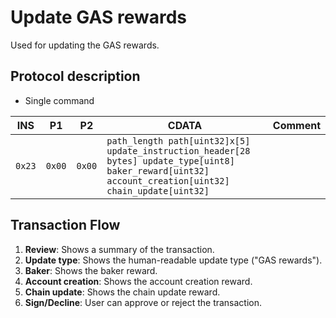 # Update GAS rewards

Used for updating the GAS rewards.

## Protocol description

* Single command

INS | P1 | P2 | CDATA | Comment |
|----|--------|-----|-------------|----|
| `0x23` | `0x00` | `0x00` | `path_length path[uint32]x[5] update_instruction_header[28 bytes] update_type[uint8] baker_reward[uint32] account_creation[uint32] chain_update[uint32]` | |

## Transaction Flow

1. **Review**: Shows a summary of the transaction.
2. **Update type**: Shows the human-readable update type ("GAS rewards").
3. **Baker**: Shows the baker reward.
4. **Account creation**: Shows the account creation reward.
5. **Chain update**: Shows the chain update reward.
6. **Sign/Decline**: User can approve or reject the transaction.
